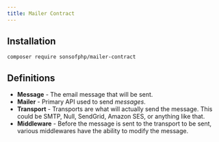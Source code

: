 ```yaml
---
title: Mailer Contract
---
```


## Installation

```shell
composer require sonsofphp/mailer-contract
```

## Definitions

- **Message** - The email message that will be sent.
- **Mailer** - Primary API used to send *messages*.
- **Transport** - Transports are what will actually send the message. This could
  be SMTP, Null, SendGrid, Amazon SES, or anything like that.
- **Middleware** - Before the message is sent to the transport to be sent,
  various middlewares have the ability to modify the message.
